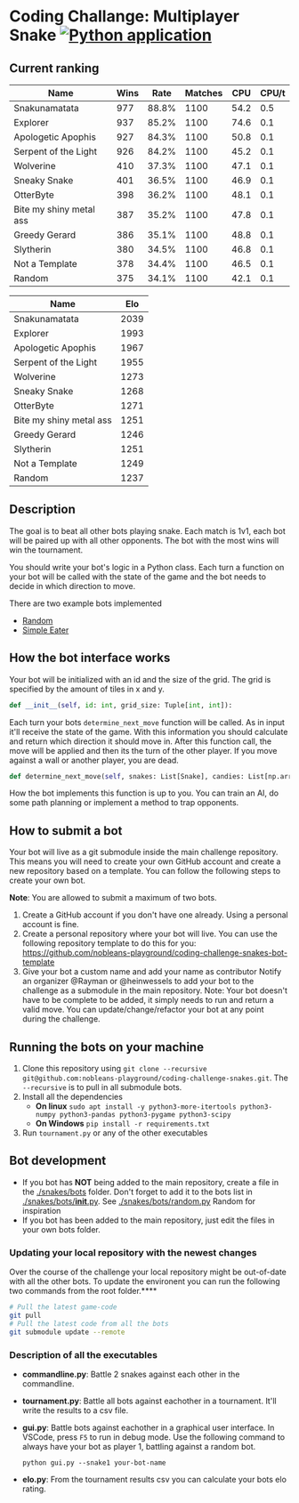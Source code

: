 <!--
Copyright 2023 Nobleo Technology B.V.

SPDX-License-Identifier: Apache-2.0
-->

# Coding Challange: Multiplayer Snake [![Python application](https://github.com/nobleans-playground/coding-challenge-snakes/actions/workflows/python-app.yml/badge.svg)](https://github.com/nobleans-playground/coding-challenge-snakes/actions/workflows/python-app.yml)

## Current ranking

|Name                      | Wins|  Rate |Matches|CPU|CPU/t
|--|--|--|--|--|--|
Snakunamatata              | 977 | 88.8% | 1100 | 54.2 | 0.5
Explorer                   | 937 | 85.2% | 1100 | 74.6 | 0.1
Apologetic Apophis         | 927 | 84.3% | 1100 | 50.8 | 0.1
Serpent of the Light       | 926 | 84.2% | 1100 | 45.2 | 0.1
Wolverine                  | 410 | 37.3% | 1100 | 47.1 | 0.1
Sneaky Snake               | 401 | 36.5% | 1100 | 46.9 | 0.1
OtterByte                  | 398 | 36.2% | 1100 | 48.1 | 0.1
Bite my shiny metal ass    | 387 | 35.2% | 1100 | 47.8 | 0.1
Greedy Gerard              | 386 | 35.1% | 1100 | 48.8 | 0.1
Slytherin                  | 380 | 34.5% | 1100 | 46.8 | 0.1
Not a Template             | 378 | 34.4% | 1100 | 46.5 | 0.1
Random                     | 375 | 34.1% | 1100 | 42.1 | 0.1


Name                 | Elo
|--|--|
Snakunamatata        | 2039
Explorer             | 1993
Apologetic Apophis   | 1967
Serpent of the Light | 1955
Wolverine            | 1273
Sneaky Snake         | 1268
OtterByte            | 1271
Bite my shiny metal ass | 1251
Greedy Gerard        | 1246
Slytherin            | 1251
Not a Template       | 1249
Random               | 1237

## Description

The goal is to beat all other bots playing snake.
Each match is 1v1, each bot will be paired up with all other opponents.
The bot with the most wins will win the tournament.

You should write your bot's logic in a Python class.
Each turn a function on your bot will be called with the state of the game and the bot needs to decide in which direction to move.

There are two example bots implemented

- [Random](./snakes/bots/random.py)
- [Simple Eater](https://github.com/nobleans-playground/coding-challenge-snakes-bot-template/blob/main/bot.py)

## How the bot interface works

Your bot will be initialized with an id and the size of the grid.
The grid is specified by the amount of tiles in x and y.

```py
def __init__(self, id: int, grid_size: Tuple[int, int]):
```

Each turn your bots `determine_next_move` function will be called.
As in input it'll receive the state of the game.
With this information you should calculate and return which direction it should move in.
After this function call, the move will be applied and then its the turn of the other player.
If you move against a wall or another player, you are dead.

```py
def determine_next_move(self, snakes: List[Snake], candies: List[np.array]) -> Move:
```

How the bot implements this function is up to you.
You can train an AI, do some path planning or implement a method to trap opponents.

## How to submit a bot

Your bot will live as a git submodule inside the main challenge repository.
This means you will need to create your own GitHub account and create a new repository based on a template.
You can follow the following steps to create your own bot.

**Note**: You are allowed to submit a maximum of two bots.

1. Create a GitHub account if you don't have one already.
   Using a personal account is fine.
2. Create a personal repository where your bot will live.
   You can use the following repository template to do this for you: https://github.com/nobleans-playground/coding-challenge-snakes-bot-template
3. Give your bot a custom name and add your name as contributor
   Notify an organizer @Rayman or @heinwessels to add your bot to the challenge as a submodule in the main repository.
   Note: Your bot doesn't have to be complete to be added, it simply needs to run and return a valid move.
   You can update/change/refactor your bot at any point during the challenge.

## Running the bots on your machine

1. Clone this repository using `git clone --recursive git@github.com:nobleans-playground/coding-challenge-snakes.git`.
   The `--recursive` is to pull in all submodule bots.
2. Install all the dependencies
   - **On linux** `sudo apt install -y python3-more-itertools python3-numpy python3-pandas python3-pygame python3-scipy`
   - **On Windows** `pip install -r requirements.txt`
3. Run `tournament.py` or any of the other executables

## Bot development

- If you bot has **NOT** being added to the main repository, create a file in the [./snakes/bots](./snakes/bots) folder.
  Don't forget to add it to the bots list in [./snakes/bots/__init__.py](./snakes/bots/__init__.py).
  See [./snakes/bots/random.py](./snakes/bots/random.py) Random for inspiration
- If you bot has been added to the main repository, just edit the files in your own bots folder.

### Updating your local repository with the newest changes

Over the course of the challenge your local repository might be out-of-date with all the other bots.
To update the environent you can run the following two commands from the root folder.****

```sh
# Pull the latest game-code
git pull
# Pull the latest code from all the bots
git submodule update --remote
```

### Description of all the executables

- **commandline.py**:
  Battle 2 snakes against each other in the commandline.
- **tournament.py**:
  Battle all bots against eachother in a tournament. It'll write the results to a csv file.
- **gui.py**:
  Battle bots against eachother in a graphical user interface. In VSCode, press `F5` to run in debug mode. Use the following command to always have your bot as player 1, battling against a random bot. 

  ```python gui.py --snake1 your-bot-name``` 
- **elo.py**:
  From the tournament results csv you can calculate your bots elo rating.
